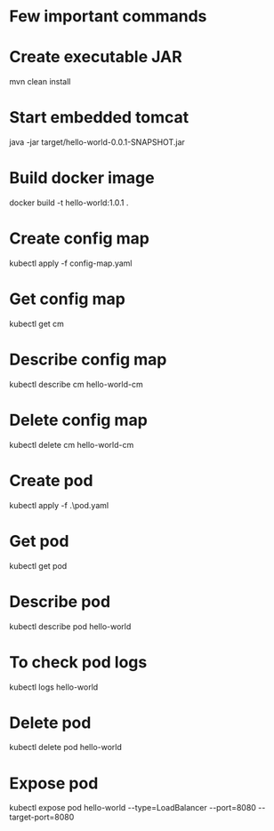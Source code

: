 # Few important commands 

# Create executable JAR 
mvn clean install
# Start embedded tomcat 
java -jar target/hello-world-0.0.1-SNAPSHOT.jar
# Build docker image
docker build -t hello-world:1.0.1 .
# Create config map 
kubectl apply -f config-map.yaml
# Get config map 
kubectl get cm
# Describe config map
kubectl describe cm hello-world-cm
# Delete config map 
kubectl delete cm hello-world-cm
# Create pod 
kubectl apply -f .\pod.yaml
# Get pod
kubectl get pod
# Describe pod 
kubectl describe pod hello-world
# To check pod logs 
kubectl logs hello-world
# Delete pod 
kubectl delete pod hello-world 
# Expose pod 
kubectl expose pod hello-world --type=LoadBalancer --port=8080 --target-port=8080

